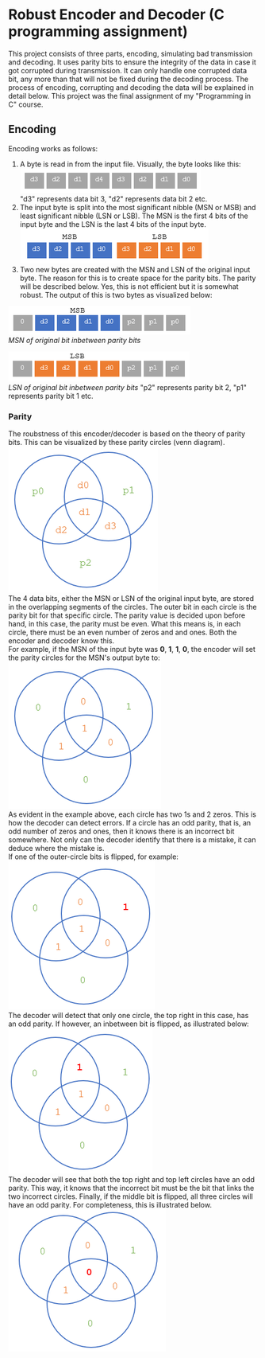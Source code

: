 # Robust Encoder and Decoder (C programming assignment)
This project consists of three parts, encoding, simulating bad transmission and decoding. It uses parity bits to ensure the integrity of the data in case it got corrupted during transmission. It can only handle one corrupted data bit, any more than that will not be fixed during the decoding process. The process of encoding, corrupting and decoding the data will be explained in detail below. This project was the final assignment of my "Programming in C" course.

## Encoding
Encoding works as follows:
1. A byte is read in from the input file. Visually, the byte looks like this:
![Image of input-byte](https://github.com/Sam-Jarvis/C-Assignment-Encode-Decode/blob/master/images-for-documentation/input-byte.png)<br/>
"d3" represents data bit 3, "d2" represents data bit 2 etc.
2. The input byte is split into the most significant nibble (MSN or MSB) and least significant nibble (LSN or LSB). The MSN is the first 4 bits of the input byte and the LSN is the last 4 bits of the input byte.
![Image of msn-lsn](https://github.com/Sam-Jarvis/C-Assignment-Encode-Decode/blob/master/images-for-documentation/msb-lsb.png)
3. Two new bytes are created with the MSN and LSN of the original input byte. The reason for this is to create space for the parity bits. The parity will be described below. Yes, this is not efficient but it is somewhat robust. The output of this is two bytes as visualized below:<br/>

![Image of msn-parity](https://github.com/Sam-Jarvis/C-Assignment-Encode-Decode/blob/master/images-for-documentation/msb-parity.png)<br/>
_MSN of original bit inbetween parity bits_

![Image of lsn-parity](https://github.com/Sam-Jarvis/C-Assignment-Encode-Decode/blob/master/images-for-documentation/lsb-parity.png)<br/>
_LSN of original bit inbetween parity bits_
"p2" represents parity bit 2, "p1" represents parity bit 1 etc.

### Parity
The roubstness of this encoder/decoder is based on the theory of parity bits. This can be visualized by these parity circles (venn diagram).<br/>
![Image of parity-temp](https://github.com/Sam-Jarvis/C-Assignment-Encode-Decode/blob/master/images-for-documentation/parity-template.png)<br/>
The 4 data bits, either the MSN or LSN of the original input byte, are stored in the overlapping segments of the circles. The outer bit in each circle is the parity bit for that specific circle. The parity value is decided upon before hand, in this case, the parity must be even. What this means is, in each circle, there must be an even number of zeros and and ones. Both the encoder and decoder know this.<br/>
For example, if the MSN of the input byte was __0__, __1__, __1__, __0__, the encoder will set the parity circles for the MSN's output byte to:</br>
![Image of parity-eg](https://github.com/Sam-Jarvis/C-Assignment-Encode-Decode/blob/master/images-for-documentation/parity-example.png)<br/>
As evident in the example above, each circle has two 1s and 2 zeros. This is how the decoder can detect errors. If a circle has an odd parity, that is, an odd number of zeros and ones, then it knows there is an incorrect bit somewhere. Not only can the decoder identify that there is a mistake, it can deduce where the mistake is.<br/>
If one of the outer-circle bits is flipped, for example:<br/>
![Image of odd-parity1](https://github.com/Sam-Jarvis/C-Assignment-Encode-Decode/blob/master/images-for-documentation/odd-parity-1.png)<br/>
The decoder will detect that only one circle, the top right in this case, has an odd parity. If however, an inbetween bit is flipped, as illustrated below:<br/>
![Image of odd-parity2](https://github.com/Sam-Jarvis/C-Assignment-Encode-Decode/blob/master/images-for-documentation/odd-parity-2.png)<br/>
The decoder will see that both the top right and top left circles have an odd parity. This way, it knows that the incorrect bit must be the bit that links the two incorrect circles. Finally, if the middle bit is flipped, all three circles will have an odd parity. For completeness, this is illustrated below.<br/>
![Image of odd-parity3](https://github.com/Sam-Jarvis/C-Assignment-Encode-Decode/blob/master/images-for-documentation/odd-parity-3.png)<br/>

